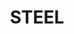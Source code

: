 ---
title: "STEEL"
price: "TBA"
desc: "Opis nije dostupan"
img_path: "/assets/img/A.MIG-3536.jpg"
brand: AMMO
available: true
cat: "weathering"
subcat: "OILBRUSHERS"
subsubcat: "SS"
---